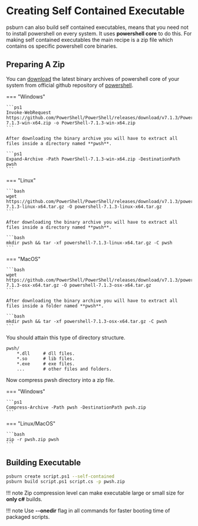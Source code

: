 # Creating Self Contained Executable

psburn can also build self contained executables, means that you need not to install powershell on every system. It uses **powershell core** to do this. For making self contained executables the main recipe is a zip file which contains os specific powershell core binaries.

## Preparing A Zip

You can [download](https://github.com/PowerShell/PowerShell/releases) the latest binary archives of powershell core of your system from official github repository of [powershell](https://github.com/PowerShell/PowerShell).

=== "Windows"

	```ps1
	Invoke-WebRequest https://github.com/PowerShell/PowerShell/releases/download/v7.1.3/PowerShell-7.1.3-win-x64.zip -o PowerShell-7.1.3-win-x64.zip
	```

	After downloading the binary archive you will have to extract all files inside a directory named **pwsh**.

	```ps1
	Expand-Archive -Path PowerShell-7.1.3-win-x64.zip -DestinationPath pwsh
	```

=== "Linux"

	```bash
	wget https://github.com/PowerShell/PowerShell/releases/download/v7.1.3/powershell-7.1.3-linux-x64.tar.gz -O powershell-7.1.3-linux-x64.tar.gz
	```

	After downloading the binary archive you will have to extract all files inside a directory named **pwsh**.

	```bash
	mkdir pwsh && tar -xf powershell-7.1.3-linux-x64.tar.gz -C pwsh
	```

=== "MacOS"

	```bash
	wget https://github.com/PowerShell/PowerShell/releases/download/v7.1.3/powershell-7.1.3-osx-x64.tar.gz -O powershell-7.1.3-osx-x64.tar.gz
	```

	After downloading the binary archive you will have to extract all files inside a folder named **pwsh**.

	```bash
	mkdir pwsh && tar -xf powershell-7.1.3-osx-x64.tar.gz -C pwsh
	```

You should attain this type of directory structure.

```
pwsh/
    *.dll     # dll files.
    *.so      # lib files.
    *.exe     # exe files.
    ...       # other files and folders.
```

Now compress pwsh directory into a zip file.

=== "Windows"

	```ps1
	Compress-Archive -Path pwsh -DestinationPath pwsh.zip
	```

=== "Linux/MacOS"

	```bash
	zip -r pwsh.zip pwsh 
	```

## Building Executable

```bash
psburn create script.ps1 --self-contained
psburn build script.ps1 script.cs -p pwsh.zip
```

!!! note
	Zip compression level can make executable large or small size for **only c#** builds.

!!! note
	Use **--onedir** flag in all commands for faster booting time of packaged scripts.
